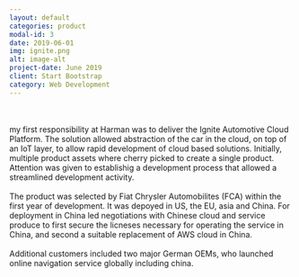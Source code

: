 ```yaml
---
layout: default
categories: product
modal-id: 3
date: 2019-06-01
img: ignite.png
alt: image-alt
project-date: June 2019
client: Start Bootstrap
category: Web Development
---
```


 <div style="text-align: left">

<br>
<br>
my first responsibility at Harman was to deliver the Ignite Automotive Cloud Platform.  The solution allowed abstraction of the car in the cloud, on top of an IoT layer, to allow rapid development of cloud based solutions.  Initially, multiple product assets where cherry picked to create a single product.  Attention was given to establishig a development process that allowed a streamlined development activity.
<br>
<br>
The product was selected by Fiat Chrysler Automobilites (FCA) within the first year of development.  It was depoyed in US, the EU, asia and China.  For deployment in China led negotiations with Chinese cloud and service produce to first secure the licneses necessary for operating the service in China, and second a suitable replacement of AWS cloud in China. 
<br>
<br>
Additional customers included two major German OEMs, who launched online navigation service globally including china.  

